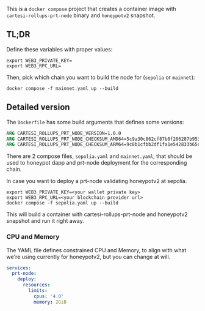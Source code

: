 This is a `docker compose` project that creates a container image with `cartesi-rollups-prt-node` binary and `honeypotv2` snapshot.

## TL;DR


Define these variables with proper values:


```shell
export WEB3_PRIVATE_KEY=
export WEB3_RPC_URL=
```

Then, pick which chain you want to build the node for (`sepolia` or `mainnet`):


```shell
docker compose -f mainnet.yaml up --build
```

## Detailed version

The `Dockerfile` has some build arguments that defines some versions:


```Dockerfile
ARG CARTESI_ROLLUPS_PRT_NODE_VERSION=1.0.0
ARG CARTESI_ROLLUPS_PRT_NODE_CHECKSUM_AMD64=5c9a30c862cf87b0f206287b9537b7297a9a4e07b1557bc7249ffbaf54e65aa7
ARG CARTESI_ROLLUPS_PRT_NODE_CHECKSUM_ARM64=9c8b1cfbb2df1fa1e542833b65ca8b63a6ecc391948f9b2a260e0661c08e7f56
```

There are 2 compose files, `sepolia.yaml` and `mainnet.yaml`, that should be used to honeypot dapp and prt-node deployment for the corresponding chain.


In case you want to deploy a prt-node validating honeypotv2 at sepolia.

```shell
export WEB3_PRIVATE_KEY=<your wallet private key>
export WEB3_RPC_URL=<your blockchain provider url>
docker compose -f sepolia.yaml up --build
```

This will build a container with cartesi-rollups-prt-node and honeypotv2 snapshot and run it right away.

### CPU and Memory

The YAML file defines constrained CPU and Memory, to align with what we're using currently for honeypotv2, but you can change at will.


```yaml
services:
  prt-node:
    deploy:
      resources:
        limits:
          cpus: '4.0'
          memory: 2GiB
```
